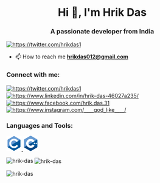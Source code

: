 <h1 align="center">Hi 👋, I'm Hrik Das</h1>
<h3 align="center">A passionate developer from India</h3>

<p align="left"> <a href="https://twitter.com/Hrikdas1" target="blank"><img src="https://img.shields.io/twitter/follow/https://twitter.com/hrikdas1?logo=twitter&style=for-the-badge" alt="https://twitter.com/hrikdas1" /></a> </p>

- 📫 How to reach me **hrikdas012@gmail.com**

<h3 align="left">Connect with me:</h3>
<p align="left">
<a href="https://twitter.com/https://twitter.com/hrikdas1" target="blank"><img align="center" src="https://raw.githubusercontent.com/rahuldkjain/github-profile-readme-generator/master/src/images/icons/Social/twitter.svg" alt="https://twitter.com/hrikdas1" height="30" width="40" /></a>
<a href="https://linkedin.com/in/https://www.linkedin.com/in/hrik-das-46027a235/" target="blank"><img align="center" src="https://raw.githubusercontent.com/rahuldkjain/github-profile-readme-generator/master/src/images/icons/Social/linked-in-alt.svg" alt="https://www.linkedin.com/in/hrik-das-46027a235/" height="30" width="40" /></a>
<a href="https://fb.com/https://www.facebook.com/hrik.das.31" target="blank"><img align="center" src="https://raw.githubusercontent.com/rahuldkjain/github-profile-readme-generator/master/src/images/icons/Social/facebook.svg" alt="https://www.facebook.com/hrik.das.31" height="30" width="40" /></a>
<a href="https://instagram.com/https://www.instagram.com/____god_like____/" target="blank"><img align="center" src="https://raw.githubusercontent.com/rahuldkjain/github-profile-readme-generator/master/src/images/icons/Social/instagram.svg" alt="https://www.instagram.com/____god_like____/" height="30" width="40" /></a>
</p>

<h3 align="left">Languages and Tools:</h3>
<p align="left"> <a href="https://www.cprogramming.com/" target="_blank" rel="noreferrer"> <img src="https://raw.githubusercontent.com/devicons/devicon/master/icons/c/c-original.svg" alt="c" width="40" height="40"/> </a> <a href="https://www.w3schools.com/cpp/" target="_blank" rel="noreferrer"> <img src="https://raw.githubusercontent.com/devicons/devicon/master/icons/cplusplus/cplusplus-original.svg" alt="cplusplus" width="40" height="40"/> </a> </p>

<p><img align="left" src="https://github-readme-stats.vercel.app/api/top-langs?username=hrik-das&show_icons=true&locale=en&layout=compact" alt="hrik-das" /></p>

<p>&nbsp;<img align="center" src="https://github-readme-stats.vercel.app/api?username=hrik-das&show_icons=true&locale=en" alt="hrik-das" /></p>

<p><img align="center" src="https://github-readme-streak-stats.herokuapp.com/?user=hrik-das&" alt="hrik-das" /></p>
